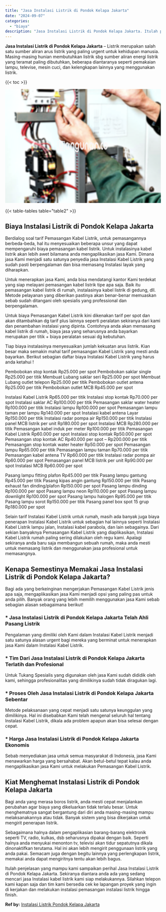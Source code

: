 ```yaml
---
title: "Jasa Instalasi Listrik di Pondok Kelapa Jakarta"
date: "2024-09-07"
categories: 
  - "biaya"
description: "Jasa Instalasi Listrik di Pondok Kelapa Jakarta. Itulah penjelasan yang mampu kami sampaikan perihal Jasa Instalasi Listrik di Pondok Kelapa Jakarta. Sekiran..."
---
```


**Jasa Instalasi Listrik di Pondok Kelapa Jakarta** – Listrik merupakan salah satu sumber aliran arus listrik yang paling urgent untuk kehidupan manusia. Masing-masing hunian membutuhkan listrik sbg sumber aliran energi listrik yang teramat paling dibutuhkan, beberapa diantaranya seperti pemakaian lampu, televise, mesin cuci, dan kelengkapan lainnya yang menggunakan listrik.

{{< toc >}}

![Jasa Instalasi Listrik di Pondok Kelapa Jakarta](/images/instalasi-listrik-murah02.png)

{{< table-tables table="table2" >}}

## Biaya Instalasi Listrik di Pondok Kelapa Jakarta

Berdialog soal tarif Pemasangan Kabel Listrik, untuk pemasangannya berbeda-beda, hal itu menyesuaikan beberapa unsur yang dapat mempengaruhi biaya pemasangan kabel listrik. Untuk instalasinya kabel listrik akan lebih awet bilamana anda mengaplikasikan jasa Kami. Dimana jasa Kami menjadi satu satunya penyedia jasa Instalasi Kabel Listrik yang sudah pasti berpengalaman dan bisa memasang Instalasi layak yang diharapkan.

Untuk menerapkan jasa Kami, anda bisa mendatangi kantor Kami terdekat yang siap melayani pemasangan kabel listrik tipe apa saja. Baik itu pemasangan kabel listrik di rumah, instalasinya kabel listrik di gedung, dll. Metode pelayanan yang diberikan pastinya akan benar-benar memuaskan sebab sudah ditangani oleh spesialis yang professional dan berpengalaman.

Untuk biaya Pemasangan Kabel Listrik kini dikenakan tarif per spot dan akan ditambahkan dg tarif plus lainnya seperti peralatan sekiranya dari kami dan penambahan instalasi yang dipinta. Contohnya anda akan memasang kabel listrik di rumah, biaya jasa yang seharusnya anda bayarkan merupakan per titik + biaya peralatan sesuai dg kebutuhan.

Tiap biaya instalasinya menyesuaikan jumlah kekuatan arus listrik. Kian besar maka semakin mahal tarif pemasangan Kabel Listrik yang mesti anda bayarkan. Berikut sebagian daftar biaya Instalasi Kabel Listrik yang harus anda ketahui !

Pembobokan stop kontak Rp25.000 per spot Pembobokan saklar single Rp25.000 per titik Membuat Lubang saklar seri Rp25.000 per spot Membuat Lubang outlet telepon Rp25.000 per titik Pembobokan outlet antena Rp25.000 per titik Pembobokan outlet MCB Rp45.000 per spot

Instalasi Kabel Listrik Rp65.000 per titik Instalasi stop kontak Rp70.000 per spot Instalasi saklar AC Rp100.000 per titik Pemasangan saklar water heater Rp100.000 per titik Instalasi lampu Rp100.000 per spot Pemasangan lampu taman per lampu Rp140.000 per spot Instalasi kabel antena Layar Rp150.000 per titik Instalasi radar pompa air Rp150.000 per titik Instalasi panel MCB listrik per unit Rp180.000 per spot Instalasi MCB Rp280.000 per titik Pemasangan kabel induk per meter Rp100.000 per titik Pemasangan Kabel Listrik Rp60.000 per spot Instalasi stop kontak Rp50.000 per spot Pemasangan stop kontak AC Rp40.000 per spot – Rp200.000 per titik Pemasangan stop kontak water heater Rp50.000 per spot Pemasangan lampu Rp65.000 per titik Pemasangan lampu taman Rp70.000 per titik Pemasangan kabel antena TV Rp60.000 per titik Instalasi radar pompa air Rp60.000 per spot Pemasangan panel MCB listrik per unit Rp90.000 per spot Instalasi MCB Rp60.000 per spot

Pasang lampu fitting plafon Rp45.000 per titik Pasang lampu gantung Rp45.000 per titik Pasang kipas angin gantung Rp150.000 per titik Pasang exhaust fan dinding/plafon Rp150.000 per spot Pasang lampu dinding Rp100.000 per spot Pasang lampu neon Rp110.000 per spot Pasang lampu downlight Rp100.000 per spot Pasang lampu halogen Rp95.000 per titik Pasang lampu sorot Rp150.000 per titik Pasang panel box spot 15 grup Rp180.000 per spot

Selain tarif Instalasi Kabel Listrik untuk rumah, masih ada banyak juga biaya penerapan Instalasi Kabel Listrik untuk sebagian hal lainnya seperti Instalasi Kabel Listrik lampu jalan, Instalasi kabel parabola, dan lain sebagainya. Dari sekian banyaknya Pemasangan Kabel Listrik yang diaplikasikan, Instalasi Kabel Listrik rumah paling sering dilakukan oleh regu kami. Apalagi sekiranya anda baru saja membangun sebuah rumah, maka anda mesti untuk memasang listrik dan menggunakan jasa profesional untuk memasangnya.

## Kenapa Semestinya Memakai Jasa Instalasi Listrik di Pondok Kelapa Jakarta?

Bagi ada yang berkeinginan mengerjakan Pemasangan Kabel Listrik jenis apa saja, mengaplikasikan jasa Kami menjadi opsi yang paling pas untuk anda pilih. Banyak orang yang lebih memilih menggunakan jasa Kami sebab sebagian alasan sebagaimana berikut!

### \* Jasa Instalasi Listrik di Pondok Kelapa Jakarta Telah Ahli Pasang Listrik

Pengalaman yang dimiliki oleh Kami dalam Instalasi Kabel Listrik menjadi satu satunya alasan urgent bagi mereka yang berminat untuk menerapkan jasa Kami dalam Instalasi Kabel Listrik.

### \* Tim Dari Jasa Instalasi Listrik di Pondok Kelapa Jakarta Terlatih dan Profesional

Untuk Tukang Spesialis yang digunakan oleh jasa Kami sudah dididik oleh kami, sehingga profesionalitas yang dimilikinya sudah tidak diragukan lagi.

### \* Proses Oleh Jasa Instalasi Listrik di Pondok Kelapa Jakarta Sebentar

Metode pelaksanaan yang cepat menjadi satu satunya keunggulan yang dimilikinya. Hal ini disebabkan Kami telah mengenal seluruh hal tentang Instalasi Kabel Listrik, dikala ada problem apapun akan bisa selesai dengan cepat.

### \* Harga Jasa Instalasi Listrik di Pondok Kelapa Jakarta Ekonomis

Sebab menyediakan jasa untuk semua masyarakat di Indonesia, jasa Kami menawarkan harga yang bersahabat. Akan betul-betul tepat kalau anda mengaplikasikan jasa Kami untuk melakukan Pemasangan Kabel Listrik.

## Kiat Menghemat Instalasi Listrik di Pondok Kelapa Jakarta


Bagi anda yang merasa boros listrik, anda mesti cepat menjalankan perubahan agar biaya yang dikeluarkan tidak terlalu besar. Untuk menghematnya sangat bergantung dari diri anda masing-masing mampu melaksanakannya atau tidak. Banyak sistem yang bisa dikerjakan untuk mengirit penerapan listrik.

Sebagaimana halnya dalam pengaplikasian barang-barang elektronik seperti TV, radio, kulkas, dsb seharusnya dipakai dengan baik. Seperti halnya anda menyukai menonton tv, televisi akan tidur sepatutnya dikala dinonaktifkan terutama. Hal ini akan lebih mengirit penggunaan listrik yang anda pakai. Semacam juga dengan begitu lainnya yang perlengkapan listrik, memakai anda dapat mengiritnya tentu akan lebih bagus.

Itulah penjelasan yang mampu kami sampaikan perihal Jasa Instalasi Listrik di Pondok Kelapa Jakarta. Sekiranya diantara anda ada yang sedang mencari jasa Instalasi kabel listrik kami siap melakukannya. Silahkan telepon kami kapan saja dan tim kami bersedia cek ke lapangan proyek yang ingin di kerjakan dan melakukan instalasi pemasangan instalasi listrik hingga finish.

**Ref by:** [Instalasi Listrik Pondok Kelapa Jakarta](https://id.wikipedia.org/wiki/Instalasi)
